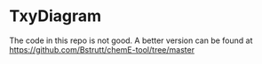 # TxyDiagram
The code in this repo is not good.
A better version can be found at https://github.com/Bstrutt/chemE-tool/tree/master
